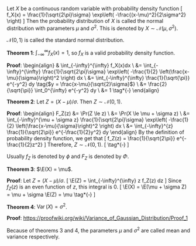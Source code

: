 Let $X$ be a continuous random variable with probability density function
$\newcommand{\E}{\operatorname{E}}$
\[ f_X(x) = \frac{1}{\sqrt{2\pi}\sigma} \exp\left( -\frac{(x-\mu)^2}{2\sigma^2} \right) \]
Then the probability distribution of $X$ is called the normal distribution
with parameters $\mu$ and $\sigma^2$. This is denoted by
$X \sim \mathcal{N}(\mu, \sigma^2)$.

$\mathcal{N}(0, 1)$ is called the standard normal distribution.

**Theorem 1**: $\int_{-\infty}^{\infty} f_X(x) = 1$,
so $f_X$ is a valid probability density function.

**Proof**:
\begin{align}
& \int_{-\infty}^{\infty} f_X(x)dx
\\ &= \int_{-\infty}^{\infty} \frac{1}{\sqrt{2\pi}\sigma}
\exp\left( -\frac{1}{2} \left(\frac{x-\mu}{\sigma}\right)^2 \right) dx
\\ &= \int_{-\infty}^{\infty} \frac{1}{\sqrt{\pi}} e^{-y^2} dy
\tag{$y = \frac{x-\mu}{\sqrt{2}\sigma}$}
\\ &= \frac{2}{\sqrt{\pi}} \int_0^{\infty} e^{-y^2} dy
\\ &= 1  \tag*{$\square$}
\end{align}

**Theorem 2**: Let $Z = (X-\mu)/\sigma$. Then $Z \sim \mathcal{N}(0, 1)$.

**Proof**:
\begin{align}
F_Z(z) &= \Pr(Z \le z)
\\ &= \Pr(X \le \mu + \sigma z)
\\ &= \int_{-\infty}^{\mu + \sigma z} \frac{1}{\sqrt{2\pi}\sigma}
\exp\left( -\frac{1}{2} \left(\frac{x-\mu}{\sigma}\right)^2 \right) dx
\\ &= \int_{-\infty}^{z} \frac{1}{\sqrt{2\pi}} e^{-\frac{1}{2}y^2} dy
\end{align}
By the definition of probability density function, we get that
\[ f_Z(z) = \frac{1}{\sqrt{2\pi}} e^{-\frac{1}{2}z^2} \]
Therefore, $Z \sim \mathcal{N}(0, 1)$.
\[ \tag*{$\square$} \]

Usually $f_Z$ is denoted by $\phi$ and $F_Z$ is denoted by $\Phi$.

**Theorem 3**: $\E(X) = \mu$.

**Proof**:
Let $Z = (X - \mu)/\sigma$.
\[ \E(Z) = \int_{-\infty}^{\infty} z f_Z(z) dz \]
Since $f_Z(z)$ is an even function of $z$, this integral is 0.
\[ \E(X) = \E(\mu + \sigma Z) = \mu + \sigma \E(Z) = \mu
\tag*{$\square$} \]

**Theorem 4**: $\operatorname{Var}(X) = \sigma^2$.

**Proof**: <https://proofwiki.org/wiki/Variance_of_Gaussian_Distribution/Proof_1>

Because of theorems 3 and 4, the parameters $\mu$ and $\sigma^2$ are called
mean and variance respectively.
